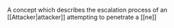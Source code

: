 A concept which describes the escalation process of an [[Attacker|attacker]] attempting to penetrate a [[ne]]